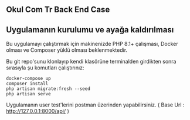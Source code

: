 ## Okul Com Tr Back End Case

## Uygulamanın kurulumu ve ayağa kaldırılması
Bu uygulamayı çalıştırmak için makinenizde PHP 8.1+ çalışması, Docker olması  ve Composer yüklü olması beklenmektedir.

Bu git repo'sunu klonlayıp kendi klasörüne terminalden girdikten sonra sırasıyla şu komutları çalıştırınız:

```shell
docker-compose up
composer install
php artisan migrate:fresh --seed
php artisan serve
```

Uygulamanın user test'lerini postman üzerinden yapabilirsiniz. ( Base Url : http://127.0.0.1:8000/api/ )
